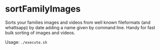 # sortFamilyImages
Sorts your families images and videos from well known fileformats (and whattsapp) by date adding a name given by command line. Handy for fast bulk sorting of images and videos.

Usage:
`./execute.sh`
